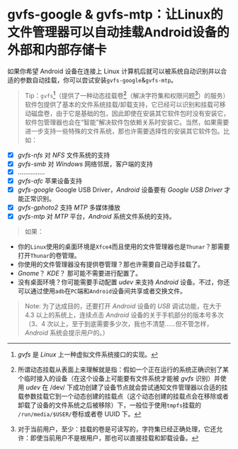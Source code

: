 # gvfs-google & gvfs-mtp：让Linux的文件管理器可以自动挂载Android设备的外部和内部存储卡

如果你希望 Android 设备在连接上 Linux 计算机后就可以被系统自动识别并以合适的参数自动挂载，你可以尝试安装`gvfs-google`&`gvfs-mtp`。

> Tip：`gvfs`[^0]（提供了一种动态挂载卷[^1]（解决字符集和权限问题[^2]）的服务）软件包提供了基本的文件系统挂载/卸载支持，它已经可以识别和挂载可移动磁盘卷，由于它是基础的包，因此即使在安装其它软件包时没有安装它，软件包管理器也会在“智能”解决软件包依赖关系时安装它。当然，如果需要进一步支持一些特殊的文件系统，那也许需要选择性的安装其它软件包。比如：

 - [x] *gvfs-nfs* 对 *NFS* 文件系统的支持
 - [x] *gvfs-smb* 对 *Windows* 网络邻居，客户端的支持
 - [x] ...............
 - [x] *gvfs-afc* 苹果设备支持
 - [x] *gvfs-google*  Google USB Driver，*Android* 设备要有 *Google USB Driver* 才能正常识别。
 - [x] *gvfs-gphoto2* 支持 *MTP* 多媒体播放
 - [x] *gvfs-mtp* 对 *MTP* 平台，*Android* 系统文件系统的支持。

>如果：

+ 你的`Linux`使用的桌面环境是`Xfce4`而且使用的文件管理器也是`Thunar`？那需要打开`Thunar`的卷管理。
+ 你使用的文件管理器没有提供卷管理？那也许需要自己动手挂载了。
+ *Gnome*？ *KDE*？ 那可能不需要进行配置了。
+ 没有桌面环境？你可能需要手动配置 *udev* 来支持 *Android* 设备。不过，你还可以通过使用`adb`在`PC`端和`Android`设备间共享或者交换文件。

> Note: 为了达成目的，还要打开 *Android* 设备的 *USB* 调试功能，在大于 4.3 以上的系统上，连续点击 *Android* 设备的关于手机部分的版本号多次（3、4 次以上，至于到底需要多少次，我也不清楚……但不管怎样，*Android* 系统会提示用户的。）

[^0]: *gvfs* 是 *Linux* 上一种虚拟文件系统接口的实现。

[^1]: 所谓动态挂载从表面上来理解就是指：假如一个正在运行的系统正确识别了某个临时接入的设备（在这个设备上可能要有文件系统才能被 *gvfs* 识别）并使用 *udev* 在 /dev/ 下成功创建了设备节点就会尝试通知文件管理器以合适的挂载参数挂载它到一个动态创建的挂载点（这个动态创建的挂载点会在移除或者卸载了设备的文件系统之后被移除）下，一般位于使用`tmpfs`挂载的 `/run/media/$USER/`卷标或者卷 UUID 下。

[^2]: 对于当前用户，至少：挂载的卷是可读写的，字符集已经正确处理，它还允许：即使当前用户不是根用户，那也可以直接挂载和卸载设备。

